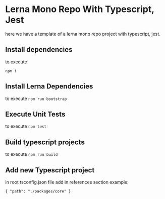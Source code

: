 # Lerna Mono Repo With Typescript, Jest

here we have a template of a lerna mono repo project with typescript, jest.


## Install dependencies
to execute

`npm i`


## Install Lerna Dependencies
to execute
`npm run bootstrap`

## Execute Unit Tests
to execute
`npm test`

## Build typescript projects
to execute 
`npm run build`

## Add new Typescript project
in root tsconfig.json file add in references section example:

`
        {
            "path": "./packages/core"
        }
`

